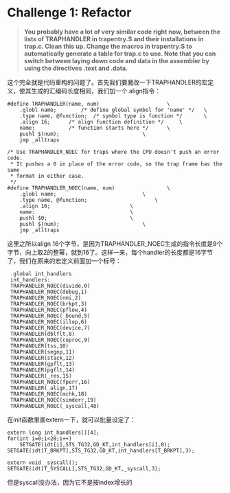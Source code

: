 # Challenge 1: Refactor
> **You probably have a lot of very similar code right now, between the lists of TRAPHANDLER in trapentry.S and their installations in trap.c. Clean this up. Change the macros in trapentry.S to automatically generate a table for trap.c to use. Note that you can switch between laying down code and data in the assembler by using the directives .text and .data.**

这个完全就是代码重构的问题了。首先我们要魔改一下TRAPHANDLER的宏定义，使其生成的汇编码长度相同，我们加一个.align指令：
```
#define TRAPHANDLER(name, num)						\
	.globl name;		/* define global symbol for 'name' */	\
	.type name, @function;	/* symbol type is function */		\
	.align 16;		/* align function definition */		\
	name:			/* function starts here */		\
	pushl $(num);							\
	jmp _alltraps

/* Use TRAPHANDLER_NOEC for traps where the CPU doesn't push an error code.
 * It pushes a 0 in place of the error code, so the trap frame has the same
 * format in either case.
 */
#define TRAPHANDLER_NOEC(name, num)					\
	.globl name;							\
	.type name, @function;						\
	.align 16;							\
	name:								\
	pushl $0;							\
	pushl $(num);							\
	jmp _alltraps
```
这里之所以align 16个字节，是因为TRAPHANDLER_NOEC生成的指令长度是9个字节，向上取2的整幂，就到16了。这样一来，每个handler的长度都是16字节了，我们在原来的宏定义前面加一个标号：
```
 .global int_handlers
 int_handlers:
 TRAPHANDLER_NOEC(divide,0)
 TRAPHANDLER_NOEC(debug,1)
 TRAPHANDLER_NOEC(nmi,2)
 TRAPHANDLER_NOEC(brkpt,3)
 TRAPHANDLER_NOEC(pflow,4)
 TRAPHANDLER_NOEC(_bound,5)
 TRAPHANDLER_NOEC(illop,6)
 TRAPHANDLER_NOEC(device,7)
 TRAPHANDLER(dblflt,8)
 TRAPHANDLER_NOEC(coproc,9)
 TRAPHANDLER(tss,10)
 TRAPHANDLER(segnp,11)
 TRAPHANDLER(stack,12)
 TRAPHANDLER(gpflt,13)
 TRAPHANDLER(pgflt,14)
 TRAPHANDLER(_res,15)
 TRAPHANDLER_NOEC(fperr,16)
 TRAPHANDLER(_align,17)
 TRAPHANDLER_NOEC(mchk,18)
 TRAPHANDLER_NOEC(simderr,19)
 TRAPHANDLER_NOEC(_syscall,48)
```
在init函数里面extern一下，就可以批量设定了：
```
extern long int_handlers[][4];
for(int i=0;i<20;i++)
    SETGATE(idt[i],STS_TG32,GD_KT,int_handlers[i],0);
SETGATE(idt[T_BRKPT],STS_TG32,GD_KT,int_handlers[T_BRKPT],3);

extern void _syscall();
SETGATE(idt[T_SYSCALL],STS_TG32,GD_KT,_syscall,3);
```
但是syscall没办法，因为它不是按index增长的